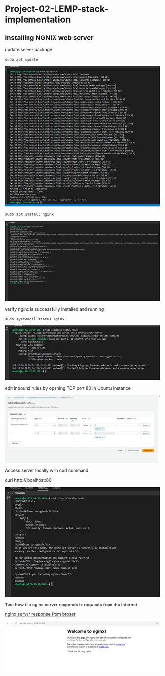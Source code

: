 # Project-02-LEMP-stack-implementation

## Installing NGNIX web server

update server package

`sudo apt update`

![updating packages](./images/installing_ngnix/updating_packages.png)

`sudo apt install nginx`

![installing nginx](./images/installing_ngnix/installing_nginx.png)

verify nginx is successfully installed and running

`sudo systemctl status nginx`

![verifying ngnix is installed and running](./images/installing_ngnix/verifying_nginx_installed_and_running.png)

edit inbound rules by opening TCP port 80 in Ubuntu instance

![opening TCP port 80](./images/installing_ngnix/opening_TCP_port_80.png)

Access server locally with curl command

curl http://localhost:80

![accessing server locally with curl command](./images/installing_ngnix/accessing_server_locally.png)

Test how  the nginx server responds to requests from the internet

[nginx server response from broser](http://3.126.207.206:80)

![nginx server response](./images/installing_ngnix/nginx_server_response.png)

